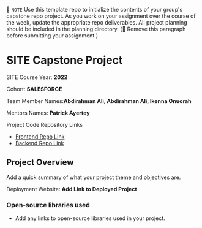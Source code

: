 📝 `NOTE` Use this template repo to initialize the contents of your group's capstone repo project. As you work on your assignment over the course of the week, update the appropriate repo deliverables. All project planning should be included in the planning directory. (🚫 Remove this paragraph before submitting your assignment.)

# SITE Capstone Project

SITE Course Year: **2022**

Cohort: **SALESFORCE**

Team Member Names:**Abdirahman Ali, Abdirahman Ali, Ikenna Onuorah**

Mentors Names: **Patrick Ayertey**

Project Code Repository Links

- [Frontend Repo Link]()
- [Backend Repo Link]()

## Project Overview

Add a quick summary of what your project theme and objectives are.

Deployment Website: **Add Link to Deployed Project**

### Open-source libraries used

- Add any links to open-source libraries used in your project.
